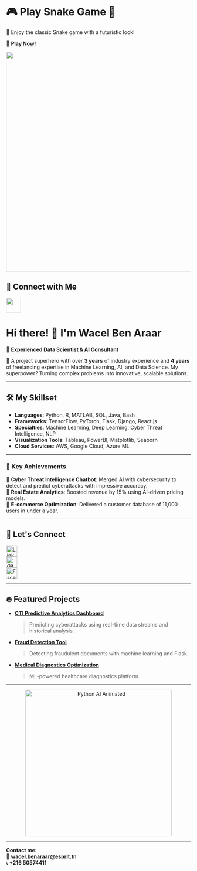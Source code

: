 # 🎮 Play Snake Game 🐍

🚀 Enjoy the classic Snake game with a futuristic look!

🔗 **[Play Now!](https://wacel.github.io/JavaScript-Snake/)**

<p align="center">
  <img src="https://media1.giphy.com/media/5owNSuvkqgLg1iqNrF/giphy.gif" width="600">
</p>

## 📲 Connect with Me
<a href="https://www.instagram.com/your_instagram_username/" target="_blank">
  <img src="https://upload.wikimedia.org/wikipedia/commons/a/a5/Instagram_icon.png" width="40">
</a>



# Hi there! 👋 I'm **Wacel Ben Araar**
🚀 **Experienced Data Scientist & AI Consultant**

🌟 A project superhero with over **3 years** of industry experience and **4 years** of freelancing expertise in Machine Learning, AI, and Data Science. My superpower? Turning complex problems into innovative, scalable solutions.

---

## 🛠️ My Skillset

- **Languages**: Python, R, MATLAB, SQL, Java, Bash  
- **Frameworks**: TensorFlow, PyTorch, Flask, Django, React.js  
- **Specialties**: Machine Learning, Deep Learning, Cyber Threat Intelligence, NLP  
- **Visualization Tools**: Tableau, PowerBI, Matplotlib, Seaborn  
- **Cloud Services**: AWS, Google Cloud, Azure ML  

---

### 🌟 Key Achievements

🔬 **Cyber Threat Intelligence Chatbot**: Merged AI with cybersecurity to detect and predict cyberattacks with impressive accuracy.  
🏡 **Real Estate Analytics**: Boosted revenue by 15% using AI-driven pricing models.  
💼 **E-commerce Optimization**: Delivered a customer database of 11,000 users in under a year.  

---

## 📨 Let's Connect
<a href="https://www.linkedin.com/in/wacelbenaraar/" target="_blank"><img src="https://cdn.jsdelivr.net/gh/devicons/devicon/icons/linkedin/linkedin-original.svg" alt="LinkedIn" width="30" /></a>  
<a href="https://github.com/WacelBenAraar" target="_blank"><img src="https://cdn.jsdelivr.net/gh/devicons/devicon/icons/github/github-original.svg" alt="GitHub" width="30" /></a>  
<a href="https://www.facebook.com/profile.php?id=100074156928293" target="_blank"><img src="https://cdn.jsdelivr.net/gh/devicons/devicon/icons/facebook/facebook-original.svg" alt="Facebook" width="30" /></a>  

---

## 🔥 Featured Projects

- **[CTI Predictive Analytics Dashboard](https://github.com/your-project-link)**  
  > Predicting cyberattacks using real-time data streams and historical analysis.  

- **[Fraud Detection Tool](https://github.com/your-project-link)**  
  > Detecting fraudulent documents with machine learning and Flask.  

- **[Medical Diagnostics Optimization](https://github.com/your-project-link)**  
  > ML-powered healthcare diagnostics platform.  

---

<div align="center">
  <img src="https://i.imgur.com/futuristic-python-ai.gif" alt="Python AI Animated" width="400"/>
</div>

---

**Contact me:**  
📧 **wacel.benaraar@esprit.tn**  
📞 **+216 50574411**
